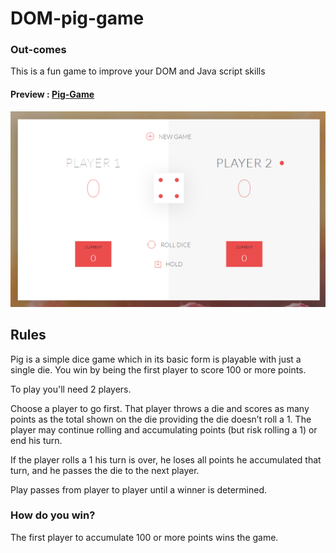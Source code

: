# DOM-pig-game

### Out-comes
This is a fun game to improve your DOM and Java script skills

#### Preview : [Pig-Game](https://itxyousafwebdev.github.io/Bootstrap---Landing-Page/)
<a href="https://itxyousafwebdev.github.io/DOM-pig-game/"> <img src="./screen.PNG"> </a>     

## Rules
Pig is a simple dice game which in its basic form is playable with just a single die. You win by being the first player to score 100 or more points.

To play you'll need 2 players.

Choose a player to go first. That player throws a die and scores as many points as the total shown on the die providing the die doesn’t roll a 1. The player may continue rolling and accumulating points (but risk rolling a 1) or end his turn.

If the player rolls a 1 his turn is over, he loses all points he accumulated that turn, and he passes the die to the next player.

Play passes from player to player until a winner is determined.

### How do you win?
The first player to accumulate 100 or more points wins the game.
